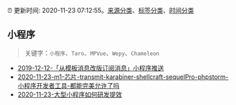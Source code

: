 :alarm_clock: 更新时间: 2020-11-23 07:12:55。[来源分类](../README.md)、[标签分类](../TAGS.md)、[时间分类](../TIMELINE.md)

## 小程序


> 关键字：`小程序`、`Taro`、`MPVue`、`Wepy`、`Chameleon`



- [2019-12-12-「从模板消息改版订阅消息」小程序推送](https://juejin.im/post/5df03c3551882512243f9292) 
- [2020-11-23-m1-芯片-transmit-karabiner-shellcraft-sequelPro-phpstorm-小程序开发者工具-都能完美允许了吗](https://www.v2ex.com/t/728300) 
- [2020-11-23-大型小程序如何研发提效](https://toutiao.io/k/72hznv9) 